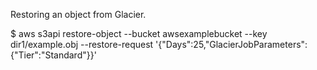 Restoring an object from Glacier.

$ aws s3api restore-object --bucket awsexamplebucket --key dir1/example.obj --restore-request '{"Days":25,"GlacierJobParameters":{"Tier":"Standard"}}'
